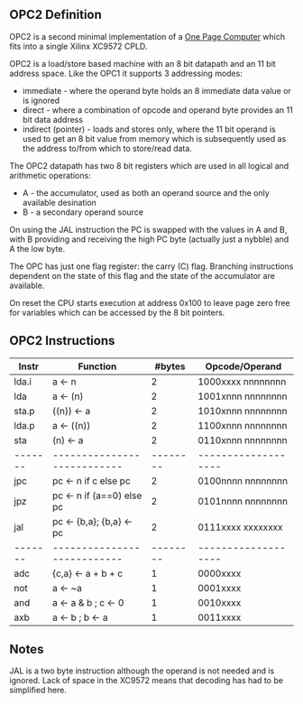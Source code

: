 OPC2 Definition
---------------

OPC2 is a second minimal implementation of a [One Page Computer](.) which fits into a single Xilinx XC9572 CPLD.

OPC2 is a load/store based machine with an 8 bit datapath and an 11 bit address space. Like the OPC1 it
supports 3 addressing modes:

   * immediate - where the operand byte holds an 8 immediate data value or is ignored
   * direct - where a combination of opcode and operand byte provides an 11 bit data address
   * indirect (pointer) - loads and stores only, where the 11 bit operand is used to get an
     8 bit value from memory which is subsequently used as the address to/from which
     to store/read data.

The OPC2 datapath has two 8 bit registers which are used in all logical and arithmetic operations:

   * A - the accumulator, used as both an operand source and the only available desination
   * B - a secondary operand source

On using the JAL instruction the PC is swapped with the values in A and B, with B providing and
receiving the high PC byte (actually just a nybble) and A the low byte. 

The OPC has just one flag register: the carry (C) flag. Branching instructions dependent on the
state of this flag and the state of the accumulator are available.

On reset the CPU starts execution at address 0x100 to leave page zero free for variables which can
be accessed by the 8 bit pointers.

OPC2 Instructions
-----------------

| Instr | Function                  | #bytes |  Opcode/Operand   |
|-------|---------------------------|--------|-------------------|
| lda.i | a <- n                    |  2     | 1000xxxx nnnnnnnn |
| lda   | a <- (n)                  |  2     | 1001xnnn nnnnnnnn |
| sta.p | ((n)) <- a                |  2     | 1010xnnn nnnnnnnn |
| lda.p | a <- ((n))                |  2     | 1100xnnn nnnnnnnn |
| sta   | (n) <- a                  |  2     | 0110xnnn nnnnnnnn |
|-------|---------------------------|--------|-------------------|
| jpc   | pc <- n if c else pc      |  2     | 0100nnnn nnnnnnnn |
| jpz   | pc <- n if (a==0) else pc |  2     | 0101nnnn nnnnnnnn |
| jal   | pc <- {b,a}; {b,a} <- pc  |  2     | 0111xxxx xxxxxxxx |
|-------|---------------------------|--------|-------------------|
| adc   | {c,a} <- a + b + c        |  1     | 0000xxxx	 	 |
| not   | a <- ~a                   |  1     | 0001xxxx    	 |
| and   | a <- a & b ; c <- 0       |  1     | 0010xxxx     	 |
| axb   | a <- b ; b <- a           |  1     | 0011xxxx    	 |

Notes
-----

JAL is a two byte instruction although the operand is not needed and is ignored. Lack of
space in the XC9572 means that decoding has had to be simplified here.
    
